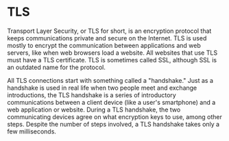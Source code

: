 # TLS

Transport Layer Security, or TLS for short, is an encryption protocol that keeps communications private and secure on the Internet. TLS is used mostly to encrypt the communication between applications and web servers, like when web browsers load a website. All websites that use TLS must have a TLS certificate. TLS is sometimes called SSL, although SSL is an outdated name for the protocol.

All TLS connections start with something called a "handshake." Just as a handshake is used in real life when two people meet and exchange introductions, the TLS handshake is a series of introductory communications between a client device (like a user's smartphone) and a web application or website. During a TLS handshake, the two communicating devices agree on what encryption keys to use, among other steps. Despite the number of steps involved, a TLS handshake takes only a few milliseconds.

